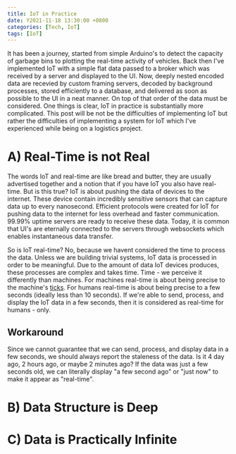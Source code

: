 ```yaml
---
title: IoT in Practice
date: Y2021-11-18 13:30:00 +0800
categories: [Tech, IoT]
tags: [IoT]
---
```


It has been a journey, started from simple Arduino's to detect the capacity of garbage bins to plotting the real-time activity of vehicles. Back then I've implemented IoT with a simple flat data passed to a broker which was received by a server and displayed to the UI. Now, deeply nested encoded data are recevied by custom framing servers, decoded by background processes, stored efficiently to a database, and delivered as soon as possible to the UI in a neat manner. On top of that order of the data must be considered. One things is clear, IoT in practice is substantially more complicated. This post will be not be the difficulties of implementing IoT but rather the difficulties of implementing a system for IoT which I've experienced while being on a logistics project.

# A) Real-Time is not Real
The words IoT and real-time are like bread and butter, they are usually advertised together and a notion that if you have IoT you also have real-time. But is this true? IoT is about pushing the data of devices to the internet. These device contain incredibly sensitive sensors that can capture data up to every nanosecond. Efficient protocols were created for IoT for pushing data to the internet for less overhead and faster communication. 99.99% uptime servers are ready to receive these data. Today, it is common that UI's are eternally connected to the servers through websockets which enables instantaneous data transfer. 

So is IoT real-time? No, because we havent considered the time to process the data. Unless we are building trivial systems, IoT data is processed in order to be meaningful. Due to the amount of data IoT devices produces, these processes are complex and takes time. Time - we perceive it differently than machines. For machines real-time is about being precise to the machine's [ticks](https://en.wikipedia.org/wiki/System_time). For humans real-time is about being precise to a few seconds (ideally less than 10 seconds). If we're able to send, process, and display the IoT data in a few seconds, then it is considered as real-time for humans - only.

## Workaround
Since we cannot guarantee that we can send, process, and display data in a few seconds, we should always report the staleness of the data. Is it 4 day ago, 2 hours ago, or maybe 2 minutes ago? If the data was just a few seconds old, we can literally display "a few second ago" or "just now" to make it appear as "real-time".

# B) Data Structure is Deep
# C) Data is Practically Infinite
